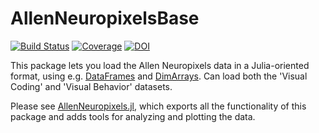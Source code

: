 # AllenNeuropixelsBase

<!-- [![Stable](https://img.shields.io/badge/docs-stable-blue.svg)](https://brendanjohnharris.github.io/AllenNeuropixelsBase.jl/stable/) -->
<!-- [![Dev](https://img.shields.io/badge/docs-dev-blue.svg)](https://brendanjohnharris.github.io/AllenNeuropixelsBase.jl/dev/) -->
[![Build Status](https://github.com/brendanjohnharris/AllenNeuropixelsBase.jl/actions/workflows/CI.yml/badge.svg?branch=main)](https://github.com/brendanjohnharris/AllenNeuropixelsBase.jl/actions/workflows/CI.yml?query=branch%3Amain)
[![Coverage](https://codecov.io/gh/brendanjohnharris/AllenNeuropixelsBase.jl/branch/main/graph/badge.svg)](https://codecov.io/gh/brendanjohnharris/AllenNeuropixelsBase.jl)
[![DOI](https://zenodo.org/badge/DOI/10.5281/zenodo.10584983.svg)](https://doi.org/10.5281/zenodo.10584983)

This package lets you load the Allen Neuropixels data in a Julia-oriented format, using e.g. [DataFrames](https://github.com/JuliaData/DataFrames.jl) and [DimArrays](https://github.com/rafaqz/DimensionalData.jl). Can load both the 'Visual Coding' and 'Visual Behavior' datasets.

Please see [AllenNeuropixels.jl](https://github.com/brendanjohnharris/AllenNeuropixels.jl), which exports all the functionality of this package and adds tools for analyzing and plotting the data.
